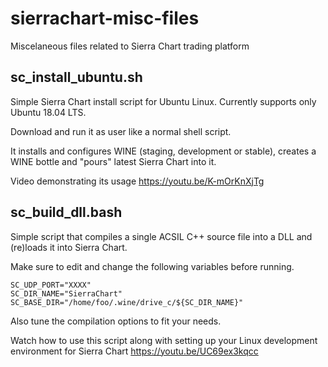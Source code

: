 # sierrachart-misc-files

Miscelaneous files related to Sierra Chart trading platform

## sc_install_ubuntu.sh

Simple Sierra Chart install script for Ubuntu Linux.
Currently supports only Ubuntu 18.04 LTS.

Download and run it as user like a normal shell script.

It installs and configures WINE (staging, development or stable),
creates a WINE bottle and "pours" latest Sierra Chart into it.

Video demonstrating its usage https://youtu.be/K-mOrKnXjTg

## sc_build_dll.bash

Simple script that compiles a single ACSIL C++ source file into a DLL
and (re)loads it into Sierra Chart.

Make sure to edit and change the following variables before running.

```
SC_UDP_PORT="XXXX"
SC_DIR_NAME="SierraChart"
SC_BASE_DIR="/home/foo/.wine/drive_c/${SC_DIR_NAME}"
```

Also tune the compilation options to fit your needs.

Watch how to use this script along with setting up your Linux development environment for Sierra Chart https://youtu.be/UC69ex3kqcc
